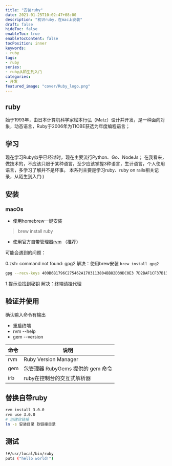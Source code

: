 ```yaml
---
title: "安装ruby"
date: 2021-01-25T10:02:47+08:00
description: "初识ruby，在mac上安装"
draft: false
hideToc: false
enableToc: true
enableTocContent: false
tocPosition: inner
keywords:
- ruby
tags:
- ruby
series:
- ruby从陌生到入门
categories:
- 开发
featured_image: "cover/Ruby_logo.png"
---
```


## ruby

始于1993年，由日本计算机科学家松本行弘（Matz）设计并开发，是一种面向对象，动态语言，Ruby于2006年为TIOBE获选为年度编程语言；

## 学习

现在学习Ruby似乎已经过时，现在主要流行Python、Go、NodeJs；
在我看来，做技术的，不应该只限于某种语言，至少应该掌握3种语言，生计语言，个人使用语言，多学习了解并不是坏事。
本系列主要是学习ruby、ruby on rails相关记录，从陌生到入门:)

## 安装

### macOs

- 使用homebrew一键安装

> brew install ruby

- 使用官方自带管理器[rvm](http://rvm.io/) （推荐）

可能会遇到的问题：

0.zsh: command not found: gpg2
解决：使用brew安装 `brew install gpg2`

```sh
gpg --recv-keys 409B6B1796C275462A1703113804BB82D39DC0E3 7D2BAF1CF37B13E2069D6956105BD0E739499BDB
```

1.提示没找到秘钥
解决：终端请挂代理

## 验证并使用

确认输入命令有输出

- 重启终端
- rvm --help
- gem --version

|命令|说明|
|:----   |-----   |
|rvm |Ruby Version Manager |
|gem |包管理器 RubyGems 提供的 gem 命令 |
|irb |ruby在控制台的交互式解析器 |

## 替换自带ruby

```sh
rvm install 3.0.0
rvm use 3.0.0
# 创建软链接
ln -s 安装目录 软链接目录
```

## 测试

```sh
!#/usr/local/bin/ruby
puts ("hello world!")
```

